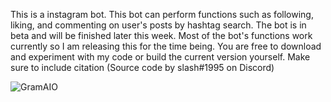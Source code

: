 This is a instagram bot. This bot can perform functions such as following, liking, and commenting on user's posts by hashtag search. The bot is
in beta and will be finished later this week. Most of the bot's functions work currently so I am releasing this for the time being. You are free to download and
experiment with my code or build the current version yourself. Make sure to include citation (Source code by slash#1995 on Discord)

![GramAIO](https://user-images.githubusercontent.com/97326643/157801360-afde41db-6566-42bf-876d-baffba618b02.PNG)
